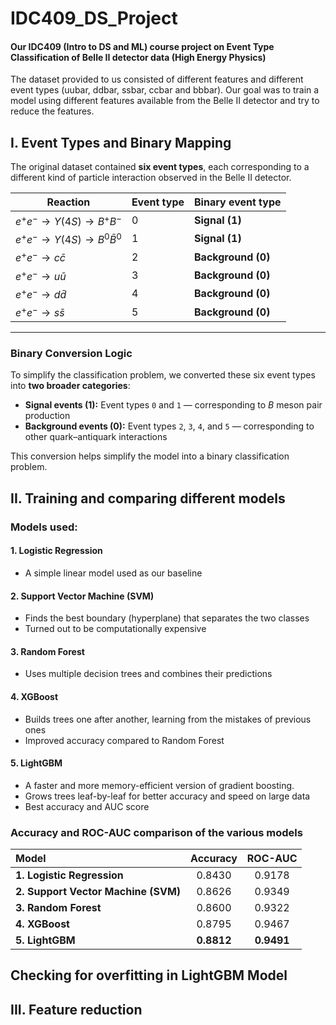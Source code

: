 # IDC409_DS_Project

#### Our IDC409 (Intro to DS and ML) course project on Event Type Classification of Belle II detector data (High Energy Physics)

The dataset provided to us consisted of different features and different event types (uubar, ddbar, ssbar, ccbar and bbbar). Our goal was to train a model using different features
available from the Belle II detector and try to reduce the features.

## I. Event Types and Binary Mapping

The original dataset contained **six event types**, each corresponding to a different kind of particle interaction observed in the Belle II detector.

| Reaction | Event type| Binary event type
|-------------|------------------|----------------
| $e^+ e^- \to \Upsilon(4S) \to B^+ B^-$ | 0 | **Signal (1)** 
| $e^+ e^- \to \Upsilon(4S) \to B^0 \bar{B}^0$ | 1 | **Signal (1)** 
| $e^+ e^- \to c \bar{c}$ | 2 | **Background (0)** 
| $e^+ e^- \to u \bar{u}$ | 3 | **Background (0)** 
| $e^+ e^- \to d \bar{d}$ | 4 | **Background (0)** 
| $e^+ e^- \to s \bar{s}$ | 5 | **Background (0)** 

---

### Binary Conversion Logic

To simplify the classification problem, we converted these six event types into **two broader categories**:

- **Signal events (1):** Event types `0` and `1` — corresponding to $B$ meson pair production  
- **Background events (0):** Event types `2`, `3`, `4`, and `5` — corresponding to other quark–antiquark interactions

This conversion helps simplify the model into a binary classification problem.

## II. Training and comparing different models
### Models used:

#### 1. Logistic Regression
- A simple linear model used as our baseline
#### 2. Support Vector Machine (SVM)
- Finds the best boundary (hyperplane) that separates the two classes
- Turned out to be computationally expensive
#### 3. Random Forest
- Uses multiple decision trees and combines their predictions
#### 4. XGBoost
- Builds trees one after another, learning from the mistakes of previous ones
- Improved accuracy compared to Random Forest
#### 5. LightGBM
- A faster and more memory-efficient version of gradient boosting.
- Grows trees leaf-by-leaf for better accuracy and speed on large data
- Best accuracy and AUC score

### Accuracy and ROC-AUC comparison of the various models
| Model                            |  Accuracy  |   ROC-AUC  |
| :------------------------------- | :--------: | :--------: |
| **1. Logistic Regression**          |   0.8430   |   0.9178   |
| **2. Support Vector Machine (SVM)** |   0.8626   |   0.9349   |
| **3. Random Forest**                |   0.8600   |   0.9322   |
| **4. XGBoost**                      |   0.8795   |   0.9467   |
| **5. LightGBM**                     | **0.8812** | **0.9491** |

## Checking for overfitting in LightGBM Model 
## III. Feature reduction

